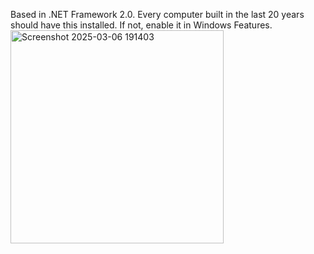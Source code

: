 Based in .NET Framework 2.0. Every computer built in the last 20 years should have this installed. If not, enable it in Windows Features.
<img width="341" alt="Screenshot 2025-03-06 191403" src="https://github.com/user-attachments/assets/063243cd-a1c8-4e07-aaf9-64ab1efe6c52" />
